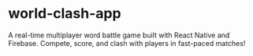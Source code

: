 # world-clash-app
A real-time multiplayer word battle game built with React Native and Firebase. Compete, score, and clash with players in fast-paced matches!
